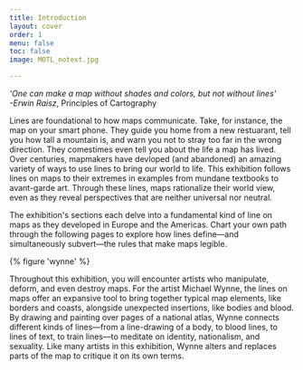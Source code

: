 ```yaml
---
title: Introduction
layout: cover
order: 1
menu: false
toc: false
image: MOTL_notext.jpg

---
```


*'One can make a map without shades and colors, but not without lines'*  
*-Erwin Raisz*, Principles of Cartography  
 
Lines are foundational to how maps communicate. Take, for instance, the map on your smart phone. They guide you home from a new restuarant, tell you how tall a mountain is, and warn you not to stray too far in the wrong direction. They comestimes even tell you about the life a map has lived. Over centuries, mapmakers have devloped (and abandoned) an amazing variety of ways to use lines to bring our world to life. This exhibition follows lines on maps to their extremes in examples from mundane textbooks to avant-garde art. Through these lines, maps rationalize their world view, even as they reveal perspectives that are neither universal nor neutral. 

The exhibition's sections each delve into a fundamental kind of line on maps as they developed in Europe and the Americas. Chart your own path through the following pages to explore how lines define—and simultaneously subvert—the rules that make maps legible.  

{% figure 'wynne' %}

Throughout this exhibition, you will encounter artists who manipulate, deform, and even destroy maps. For the artist Michael Wynne, the lines on maps offer an expansive tool to bring together typical map elements, like borders and coasts, alongside unexpected insertions, like bodies and blood. By drawing and painting over pages of a national atlas, Wynne connects different kinds of lines—from a line-drawing of a body, to blood lines, to lines of text, to train lines—to meditate on identity, nationalism, and sexuality. Like many artists in this exhibition, Wynne alters and replaces parts of the map to critique it on its own terms.